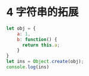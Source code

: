 # 4 字符串的拓展

```js
let obj = {
	a: 1,
	b: function() {
	  return this.a;
	}
}
let ins = Object.create(obj);
console.log(ins)
```